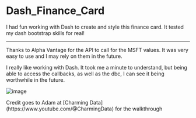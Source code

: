 # Dash_Finance_Card

<p>I had fun working with Dash to create and style this finance card. It tested my dash bootstrap skills for real!</p>
<hr>
<p>Thanks to Alpha Vantage for the API to call for the MSFT values. It was very easy to use and I may rely on them in the future.</p>
<p>I really like working with Dash. It took me a minute to understand, but being able to access the callbacks, as well as the dbc, I can see it being worthwhile in the future.</p>

  
  
![image](https://github.com/JosephHauser912/Dash_Finance_Card/assets/67341300/68a25422-b269-4626-9acd-5338b903560d)

<p>Credit goes to Adam at [Charming Data](https://www.youtube.com/@CharmingData) for the walkthrough</p>
